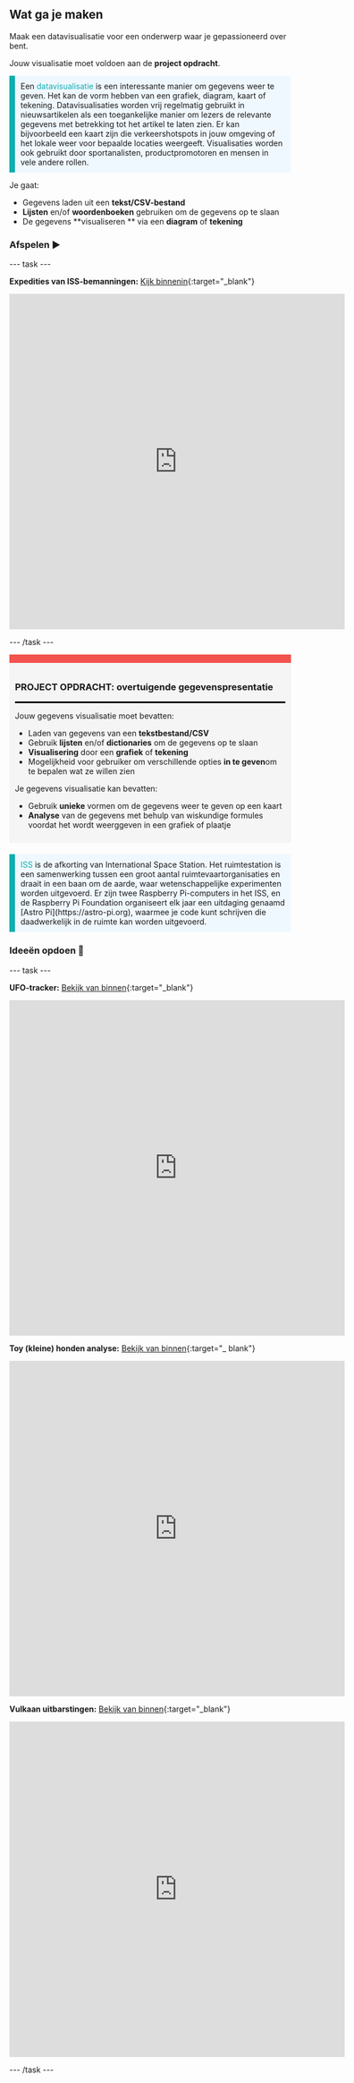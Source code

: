 ## Wat ga je maken

Maak een datavisualisatie voor een onderwerp waar je gepassioneerd over bent.

Jouw visualisatie moet voldoen aan de **project opdracht**.

<p style="border-left: solid; border-width:10px; border-color: #0faeb0; background-color: aliceblue; padding: 10px;">
Een <span style="color: #0faeb0">datavisualisatie</span> is een interessante manier om gegevens weer te geven. Het kan de vorm hebben van een grafiek, diagram, kaart of tekening. Datavisualisaties worden vrij regelmatig gebruikt in nieuwsartikelen als een toegankelijke manier om lezers de relevante gegevens met betrekking tot het artikel te laten zien. Er kan bijvoorbeeld een kaart zijn die verkeershotspots in jouw omgeving of het lokale weer voor bepaalde locaties weergeeft. Visualisaties worden ook gebruikt door sportanalisten, productpromotoren en mensen in vele andere rollen.
</p>

Je gaat:
+ Gegevens laden uit een **tekst/CSV-bestand**
+ **Lijsten** en/of **woordenboeken** gebruiken om de gegevens op te slaan
+ De gegevens **visualiseren ** via een **diagram** of **tekening**

### Afspelen ▶️

--- task ---

**Expedities van ISS-bemanningen:** [Kijk binnenin](https://editor.raspberrypi.org/en/projects/data-iss-example){:target="_blank"}

<iframe src="https://editor.raspberrypi.org/en/embed/viewer/data-iss-example" width="600" height="600" frameborder="0" marginwidth="0" marginheight="0" allowfullscreen>
</iframe>

--- /task ---

<div style="border-top: 15px solid #f3524f; background-color: whitesmoke; margin-bottom: 20px; padding: 10px;">

### PROJECT OPDRACHT: overtuigende gegevenspresentatie
<hr style="border-top: 2px solid black;"> 

Jouw gegevens visualisatie moet bevatten:
+ Laden van gegevens van een **tekstbestand/CSV** 
+ Gebruik **lijsten** en/of **dictionaries** om de gegevens op te slaan
+ **Visualisering** door een **grafiek** of **tekening**
+ Mogelijkheid voor gebruiker om verschillende opties **in te geven**om te bepalen wat ze willen zien

Je gegevens visualisatie kan bevatten:
+ Gebruik **unieke** vormen om de gegevens weer te geven op een kaart
+ **Analyse** van de gegevens met behulp van wiskundige formules voordat het wordt weerggeven in een grafiek of plaatje

</div>

<p style="border-left: solid; border-width:10px; border-color: #0faeb0; background-color: aliceblue; padding: 10px;">
<span style="color: #0faeb0">ISS</span> is de afkorting van International Space Station. Het ruimtestation is een samenwerking tussen een groot aantal ruimtevaartorganisaties en draait in een baan om de aarde, waar wetenschappelijke experimenten worden uitgevoerd. Er zijn twee Raspberry Pi-computers in het ISS, en de Raspberry Pi Foundation organiseert elk jaar een uitdaging genaamd [Astro Pi](https://astro-pi.org), waarmee je code kunt schrijven die daadwerkelijk in de ruimte kan worden uitgevoerd.
</p>

### Ideeën opdoen 💭

--- task ---

**UFO-tracker:** [Bekijk van binnen](https://editor.raspberrypi.org/en/projects/data-ufo-example){:target="_blank"}

<iframe src="https://editor.raspberrypi.org/en/embed/viewer/data-ufo-example" width="600" height="600" frameborder="0" marginwidth="0" marginheight="0" allowfullscreen>
</iframe>

**Toy (kleine) honden analyse:** [Bekijk van binnen](https://editor.raspberrypi.org/en/projects/data-dogs-example){:target="_ blank"}

<iframe src="https://editor.raspberrypi.org/en/embed/viewer/data-dogs-example" width="600" height="600" frameborder="0" marginwidth="0" marginheight="0" allowfullscreen>
</iframe>

**Vulkaan uitbarstingen:** [Bekijk van binnen](https://editor.raspberrypi.org/en/projects/data-volcano-example){:target="_blank"}

<iframe src="https://editor.raspberrypi.org/en/embed/viewer/data-volcano-example" width="600" height="600" frameborder="0" marginwidth="0" marginheight="0" allowfullscreen>
</iframe>

--- /task ---




